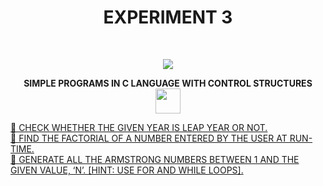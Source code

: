 <h1 align="center">EXPERIMENT 3</h1>
<!-- PROJECT LOGO -->
<br />
<p align="center">
  <a href="https://github.com/DHANOLA/CLASS-NOTIX/edit/root/SEMESTER%201/PROGRAMMING%20AND%20DATA%20STRUCTURES%20LAB/EXPERIMENT%203">
    <img src="https://media.giphy.com/media/xT0xenLh8rnYKD9lYY/giphy.gif" >
  </a>

  

  <p align="center">
  <b>SIMPLE PROGRAMS IN C LANGUAGE WITH CONTROL STRUCTURES <img src="https://media.giphy.com/media/wH4rY2nPnEnp6/giphy.gif" width="40" height="40" /></b>
    <br />
   
  </p>
</p>



   <a href="https://github.com/DHANOLA/CLASS-NOTIX/blob/root/SEMESTER%201/PROGRAMMING%20AND%20DATA%20STRUCTURES%20LAB/EXPERIMENT%203/QUESTION%201.c" style="color: ">💎 CHECK WHETHER THE GIVEN YEAR IS LEAP YEAR OR NOT. </a><br />
     <a href="https://github.com/DHANOLA/CLASS-NOTIX/blob/root/SEMESTER%201/PROGRAMMING%20AND%20DATA%20STRUCTURES%20LAB/EXPERIMENT%203/QUESTION%202.c" style="color: ">💎 FIND THE FACTORIAL OF A NUMBER ENTERED BY THE USER AT RUN-TIME.</a><br />
    <a href="https://github.com/DHANOLA/CLASS-NOTIX/blob/root/SEMESTER%201/PROGRAMMING%20AND%20DATA%20STRUCTURES%20LAB/EXPERIMENT%203/QUESTION%203.c" style="color: ">💎 GENERATE ALL THE ARMSTRONG NUMBERS BETWEEN 1 AND THE GIVEN VALUE, ‘N’. [HINT: USE FOR AND WHILE LOOPS].</a><br />
    



